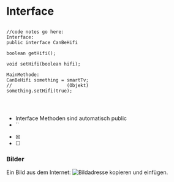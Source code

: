 # Interface
## 
### 

```
//code notes go here:
Interface:
public interface CanBeHifi

boolean getHifi();

void setHifi(boolean hifi);

MainMethode:
CanBeHifi something = smartTv;
//                    (Objekt)
something.setHifi(true);


                      
```

- Interface Methoden sind automatisch public
- ``

- [x]
- [ ] 


### Bilder
Ein Bild aus dem Internet:
![Bildadresse kopieren und einfügen.](https://pbs.twimg.com/media/FMtAtFDXoAEVfUd.jpg "Bild aus dem Internet")